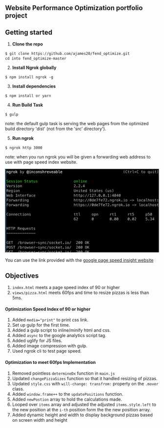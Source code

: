 ## Website Performance Optimization portfolio project


## Getting started


1. **Clone the repo**

  ```
  $ git clone https://github.com/ajames20/fend_optimize.git
  cd into fend_optimize-master
  ```
2. **Install Ngrok globally**

  ```
  $ npm install ngrok -g
  ```

3. **Install dependencies**

  ```
  $ npm install or yarn
  ```

4. **Run Build Task**

  ```
  $ gulp
  ```
  note: the default gulp task is serving the web pages from the optimized build directory 'dist' (not from the 'src' directory').


5. **Run ngrok**

  ```
  $ ngrok http 3000
  ```
  note: when you run ngrok you will be given a forwarding web address to use with page speed index website.
  
  ![](src/img/screenshot.png)

  You can use the link provided with the [google page speed insight website](https://developers.google.com/speed/pagespeed/insights/)
  

## Objectives 

1. `index.html` meets a page speed index of 90 or higher
1. `views/pizza.html` meets 60fps and time to resize pizzas is less than 5ms.

#### Optimization Speed Index of 90 or higher

1. Added `media="print"` to print css link.
1. Set up gulp for the first time.
1. Added a gulp script to inline/minify html and css.
1. Added `async` to the google analytics script tag.
1. Added uglify for JS files.
1. Added image compression with gulp. 
1. Used ngrok cli to test page speed.

#### Optimization to meet 60fps Implementation

1. Removed pointless `determineDx` function in `main.js`
1. Updated `changePizzaSizes` function so that it handled resizing of pizzas.
1. Updated `style.css` with `will-change: transfrom:` property on the `.mover` class.
1. Added `window.frame++` to the `updatePositions` function.
1. Added `newPostion` array to hold the calculations made.
1. Looped over `items` array and adjusted the adjusted `items.style.left` to the new position at the `i-th` position form the the new position array.
1. Added dynamic height and width to display background pizzas based on screen width and height
